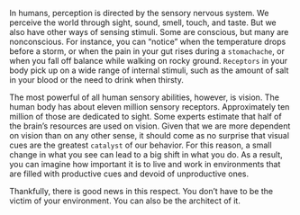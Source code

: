 In humans, perception is directed by the sensory nervous system.
We perceive the world through sight, sound, smell, touch, and taste.
But we also have other ways of sensing stimuli. Some are conscious,
but many are nonconscious. For instance, you can “notice” when the
temperature drops before a storm, or when the pain in your gut rises
during a `stomachache`, or when you fall off balance while walking on
rocky ground. `Receptors` in your body pick up on a wide range of
internal stimuli, such as the amount of salt in your blood or the need
to drink when thirsty.

The most powerful of all human sensory abilities, however, is
vision. The human body has about eleven million sensory receptors.
Approximately ten million of those are dedicated to sight. Some
experts estimate that half of the brain’s resources are used on vision.
Given that we are more dependent on vision than on any other sense,
it should come as no surprise that visual cues are the greatest `catalyst`
of our behavior. For this reason, a small change in what you see can
lead to a big shift in what you do. As a result, you can imagine how
important it is to live and work in environments that are filled with
productive cues and devoid of unproductive ones.

Thankfully, there is good news in this respect. You don’t have to be
the victim of your environment. You can also be the architect of it.